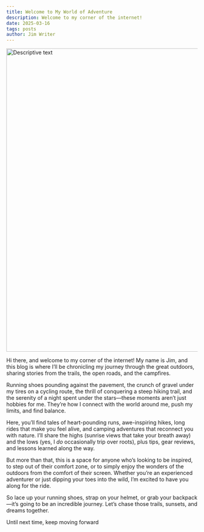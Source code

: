 ```yaml
---
title: Welcome to My World of Adventure
description: Welcome to my corner of the internet!
date: 2025-03-16
tags: posts
author: Jim Writer
---
```


<img src="https://i.imgur.com/XCdeqybh.jpg" alt="Descriptive text" class="img-fluid" style="width: 800px; margin: 0 auto;">


Hi there, and welcome to my corner of the internet! My name is Jim, and this blog is where I’ll be chronicling my journey through the great outdoors, sharing stories from the trails, the open roads, and the campfires.

Running shoes pounding against the pavement, the crunch of gravel under my tires on a cycling route, the thrill of conquering a steep hiking trail, and the serenity of a night spent under the stars—these moments aren’t just hobbies for me. They’re how I connect with the world around me, push my limits, and find balance.

Here, you’ll find tales of heart-pounding runs, awe-inspiring hikes, long rides that make you feel alive, and camping adventures that reconnect you with nature. I’ll share the highs (sunrise views that take your breath away) and the lows (yes, I _do_ occasionally trip over roots), plus tips, gear reviews, and lessons learned along the way.

But more than that, this is a space for anyone who’s looking to be inspired, to step out of their comfort zone, or to simply enjoy the wonders of the outdoors from the comfort of their screen. Whether you’re an experienced adventurer or just dipping your toes into the wild, I’m excited to have you along for the ride.

So lace up your running shoes, strap on your helmet, or grab your backpack—it’s going to be an incredible journey. Let’s chase those trails, sunsets, and dreams together.

Until next time, keep moving forward





